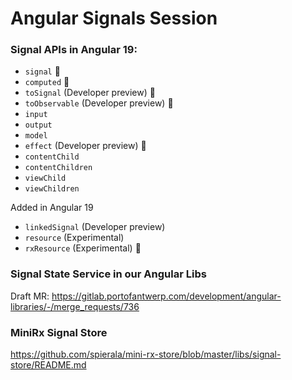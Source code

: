 # Angular Signals Session

### Signal APIs in Angular 19:

*  `signal` 👀 
*  `computed` 👀
*  `toSignal` (Developer preview) 👀
*  `toObservable` (Developer preview) 👀
*  `input`
*  `output` 
*  `model`
*  `effect` (Developer preview) 👀
*  `contentChild`
*  `contentChildren`
*  `viewChild`
*  `viewChildren`

Added in Angular 19
*  `linkedSignal` (Developer preview)
*  `resource` (Experimental)
*  `rxResource` (Experimental) 👀 

### Signal State Service in our Angular Libs

Draft MR: https://gitlab.portofantwerp.com/development/angular-libraries/-/merge_requests/736

### MiniRx Signal Store

https://github.com/spierala/mini-rx-store/blob/master/libs/signal-store/README.md
